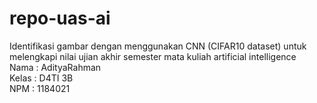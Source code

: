 # repo-uas-ai

Identifikasi gambar dengan menggunakan CNN (CIFAR10 dataset) untuk melengkapi nilai ujian akhir semester mata kuliah artificial intelligence <br>
Nama : AdityaRahman <br>
Kelas : D4TI 3B <br>
NPM : 1184021 
